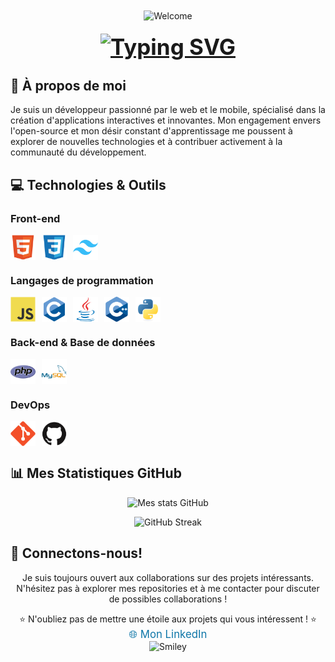 <div align="center">
    <img src="https://github.com/fnky/fnky/raw/fnky/img/welcome-fire.gif" alt="Welcome" align="center">
</div>

<h1 align="center" style="font-size: 2.5em; margin: 20px;">
    <a href="https://git.io/typing-svg">
        <img src="https://readme-typing-svg.herokuapp.com?font=Fira+Code&weight=600&size=25&pause=1000&color=25F73F&center=true&vCenter=true&width=500&lines=Bonjour+%C3%A0+Tous+👋;Je+suis+Abderrahmane+Ahlallay;Je+suis+un+developeur+web"
            alt="Typing SVG" />
    </a>
</h1>

## 🚀 À propos de moi

Je suis un développeur passionné par le web et le mobile, spécialisé dans la création d'applications interactives et innovantes. Mon engagement envers l'open-source et mon désir constant d'apprentissage me poussent à explorer de nouvelles technologies et à contribuer activement à la communauté du développement.

## 💻 Technologies & Outils

### Front-end
<p align="left" style="display: flex; gap: 10px; flex-wrap: wrap;">
    <img src="https://raw.githubusercontent.com/devicons/devicon/master/icons/html5/html5-original.svg" alt="HTML5" width="40" height="40" />
    <img src="https://raw.githubusercontent.com/devicons/devicon/master/icons/css3/css3-original.svg" alt="CSS3" width="40" height="40" />
    <img src="https://raw.githubusercontent.com/devicons/devicon/master/icons/tailwindcss/tailwindcss-original.svg" alt="Tailwind CSS" width="40" height="40" />
</p>

### Langages de programmation
<p align="left" style="display: flex; gap: 10px; flex-wrap: wrap;">
    <img src="https://raw.githubusercontent.com/devicons/devicon/master/icons/javascript/javascript-original.svg" alt="JavaScript" width="40" height="40" />
    <img src="https://raw.githubusercontent.com/devicons/devicon/master/icons/c/c-original.svg" alt="C" width="40" height="40" />
    <img src="https://raw.githubusercontent.com/devicons/devicon/master/icons/java/java-original.svg" alt="Java" width="40" height="40" />
    <img src="https://raw.githubusercontent.com/devicons/devicon/master/icons/cplusplus/cplusplus-original.svg" alt="C++" width="40" height="40" />
    <img src="https://raw.githubusercontent.com/devicons/devicon/master/icons/python/python-original.svg" alt="Python" width="40" height="40" />
</p>

### Back-end & Base de données
<p align="left" style="display: flex; gap: 10px; flex-wrap: wrap;">
    <img src="https://raw.githubusercontent.com/devicons/devicon/master/icons/php/php-original.svg" alt="PHP" width="40" height="40" />
    <img src="https://raw.githubusercontent.com/devicons/devicon/master/icons/mysql/mysql-original-wordmark.svg" alt="MySQL" width="40" height="40" />
</p>

### DevOps
<p align="left" style="display: flex; gap: 10px; flex-wrap: wrap;">
    <img src="https://raw.githubusercontent.com/devicons/devicon/master/icons/git/git-original.svg" alt="Git" width="40" height="40" />
    <img src="https://raw.githubusercontent.com/devicons/devicon/master/icons/github/github-original.svg" alt="GitHub" width="40" height="40" />
</p>

## 📊 Mes Statistiques GitHub

<p align="center">
    <img src="https://github-readme-stats.vercel.app/api?username=ahmedbenkrarayc&show_icons=true&theme=radical" alt="Mes stats GitHub" />
</p>

<p align="center">
    <img src="https://github-readme-streak-stats.herokuapp.com/?user=ahmedbenkrarayc&theme=radical" alt="GitHub Streak" />
</p>

## 🤝 Connectons-nous!

<p align="center">
    Je suis toujours ouvert aux collaborations sur des projets intéressants. N'hésitez pas à explorer mes repositories et à me contacter pour discuter de possibles collaborations !
</p>

<div align="center">
    ⭐️ N'oubliez pas de mettre une étoile aux projets qui vous intéressent ! ⭐️
</div>

<div align="center">
    <a href="https://www.linkedin.com/in/ahlallay/" target="_blank" style="color: #0e76a8; text-decoration: none; font-size: 1.2em;">🌐 Mon LinkedIn</a>
</div>

<div align="center">
    <img src="https://github.com/fnky/fnky/raw/fnky/img/smile.gif" alt="Smiley" align="center">
</div>
